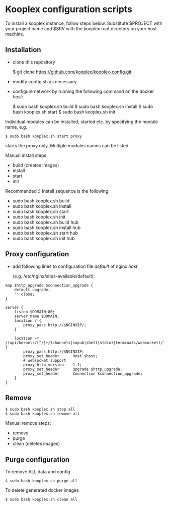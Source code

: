 # Kooplex configuration scripts

To install a kooplex instance, follow steps below. Substitute $PROJECT with your project name and
$SRV with the kooplex root directory on your host machine.

## Installation

* clone this repository

    $ git clone https://github.com/kooplex/kooplex-config.git

* modify config.sh as necessary
* configure network by running the following command on the docker _host_:

    $ sudo bash kooplex.sh build
    $ sudo bash kooplex.sh install
    $ sudo bash kooplex.sh start
    $ sudo bash kooplex.sh init
    
Individual modules can be installed, started etc. by specifying the module name, e.g.

    $ sudo bash kooplex.sh start proxy
    
starts the proxy only. Multiple modules names can be listed.

Manual install steps

* build (creates images)
* install
* start
* init

Recommended :)  Install sequence is the following:

* sudo bash kooplex.sh build 
* sudo bash kooplex.sh install
* sudo bash kooplex.sh start
* sudo bash kooplex.sh init
* sudo bash kooplex.sh build hub
* sudo bash kooplex.sh install hub
* sudo bash kooplex.sh start hub
* sudo bash kooplex.sh init hub


## Proxy configuration

* add following lines to configuration file _default_ of nginx _host_ 
 
  (e.g. /etc/nginx/sites-available/default):

```
map $http_upgrade $connection_upgrade {
	default upgrade;
	'' close;
}

server {
    listen $DOMAIN:80;
    server_name $DOMAIN;
    location / {
        proxy_pass http://$NGINXIP/;
    }
    
    location ~* /(api/kernels/[^/]+/(channels|iopub|shell|stdin)|terminals/websocket)/? {
        proxy_pass http://$NGINXIP;
        proxy_set_header      Host $host;
        # websocket support
        proxy_http_version    1.1;
        proxy_set_header      Upgrade $http_upgrade;
        proxy_set_header      Connection $connection_upgrade;
    }
}
```

## Remove

    $ sudo bash kooplex.sh stop all
    $ sudo bash kooplex.sh remove all
    
Manual remove steps:

* remove
* purge
* clean (deletes images)
    
## Purge configuration

To remove ALL data and config

    $ sudo bash kooplex.sh purge all
    
To delete generated docker images

    $ sudo bash kooplex.sh clean all
